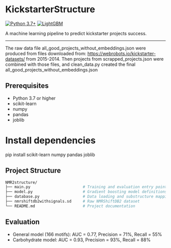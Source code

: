 # KickstarterStructure

[![Python 3.7+](https://img.shields.io/badge/python-3.7%2B-blue)](https://www.python.org/) [![LightGBM](https://img.shields.io/badge/LightGBM-1.6-orange)](https://lightgbm.readthedocs.io/en/stable/)

A machine learning pipeline to predict kickstarter projects success.

---

The raw data file all_good_projects_without_embeddings.json were produced from files downloaded from: https://webrobots.io/kickstarter-datasets/ from 2015-2014.
Then projects from scrapped_projects.json were combined with those files, and clean_data.py created the final all_good_projects_without_embeddings.json

## Prerequisites

- Python 3.7 or higher
- scikit-learn  
- numpy  
- pandas  
- joblib

# Install dependencies
pip install scikit-learn numpy pandas joblib


## Project Structure

```bash
NMR2structure/
├── main.py                       # Training and evaluation entry point
├── model.py                      # Gradient boosting model definitions
├── database.py                   # Data loading and substructure mapping
├── nmrshiftdb2withsignals.sd     # Raw NMRShiftDB2 dataset
└── README.md                     # Project documentation
```

## Evaluation

* General model (166 motifs): AUC = 0.77, Precision = 71%, Recall = 55%
* Carbohydrate model: AUC = 0.93, Precision = 93%, Recall = 88%
